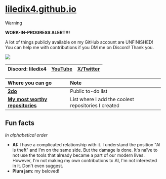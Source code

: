 # [liledix4.github.io](https://liledix4.github.io)

> [!WARNING]
> **WORK-IN-PROGRESS ALERT!!!**
>
> A lot of things publicly available on my GitHub account are UNFINISHED! You can help me with contributions if you DM me on Discord! Thank you.

![](https://discord.com/api/guilds/984458237841637386/embed.png)

| Discord: liledix4 | [YouTube](https://youtube.com/@liledix4) | [X/Twitter](https://x.com/liledix4) |
| :---------------: | :--------------------------------------: | :---------------------------------: |

| Where you can go                                                              | Note                                                |
| :---------------------------------------------------------------------------- | :-------------------------------------------------- |
| **[2do](https://github.com/users/liledix4/projects/15)**                      | Public to-do list                                   |
| **[My most worthy repositories](https://github.com/stars/liledix4/lists/my)** | List where I add the coolest repositories I created |

## Fun facts

*In alphabetical order*

- **AI:** I have a complicated relationship with it. I understand the position "AI is theft" and I'm on the same side. But the damage is done. It's naïve to not use the tools that already became a part of our modern lives. However, I'm not making my own contributions to AI, I'm not interested in it. Don't even suggest.
- **Plum jam:** my beloved!